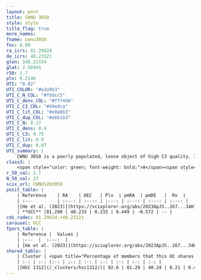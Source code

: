 ```yaml
---
layout: post
title: CWNU 3058
style: style
title_flag: true
more_names: 
fname: cwnu3058
fov: 0.09
ra_icrs: 81.29824
de_icrs: 40.23321
glon: 168.21154
glat: 2.56945
r50: 2.7
plx: 0.2146
UTI: "0.02"
UTI_COLOR: "#e3a9b3"
UTI_C_N_COL: "#fddcc5"
UTI_C_dens_COL: "#fff4d6"
UTI_C_C3_COL: "#d4edca"
UTI_C_lit_COL: "#e0a6b3"
UTI_C_dup_COL: "#ebb1b3"
UTI_C_N: 0.27
UTI_C_dens: 0.4
UTI_C_C3: 0.75
UTI_C_lit: 0.0
UTI_C_dup: 0.07
UTI_summary: |
    CWNU 3058 is a poorly populated, loose object of high C3 quality. It was recently reported in the literature.<br><br><span style="color: #99180f; font-weight: bold;">Warning: </span>This is very likely a duplicate object, which shares a large percentage of members with at least one previously reported entry.
class3: |
    <span style="color: green; font-weight: bold;">A</span><span style="color: #FFC300; font-weight: bold;">B</span>
r_50_val: 2.7
N_50_val: 27
scix_url: CWNU%203058
posit_table: |
    | Reference    | RA    | DEC   | Plx  | pmRA  | pmDE   |  Rv  |
    | :---         | :---: | :---: | :---: | :---: | :---: | :---: |
    |[He et al. (2023)](https://scixplorer.org/abs/2023ApJS..267...34H) | 81.299 | 40.233 | 0.22 | 0.46 | -0.561 | 8.43 |
    | **UCC** |81.298 | 40.233 | 0.215 | 0.449 | -0.572 | -- | 
cds_radec: 81.29824,+40.23321
carousel: UCC
fpars_table: |
    | Reference |  Values |
    | :---  |  :---:  |
    | [He et al. (2023)](https://scixplorer.org/abs/2023ApJS..267...34H) | `A0=2.35, m-M=13.25, logA=8.1` |
shared_table: |
    | Cluster | <span title="Percentage of members that this OC shares with the ones listed">%</span>   | RA   | DEC   | Plx   | pmRA  | pmDE  | Rv | UTI |
    | :-: | :-: |:-: | :-: | :-: | :-: | :-: | :-: | :-: |
    |[HSC 1312](/_clusters/hsc1312/)| 92.6 | 81.29 | 40.24 | 0.21 | 0.45 | -0.57 | -- |0.43 |
---
```

